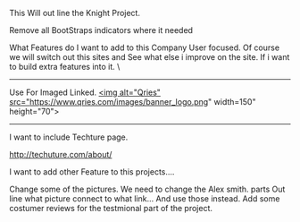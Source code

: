  This Will out line the Knight Project. 

 Remove all BootStraps indicators where it needed 

 What Features do I want to add to this Company
  User focused.  Of course we will switch out this sites and See what else i improve on the site. 
   If i want to build extra features into it. \


   ---------------
  Use For Imaged Linked.
   <a href="https://www.qries.com/">
         <img alt="Qries" src="https://www.qries.com/images/banner_logo.png"
         width=150" height="70">
      </a>


   -------------

   I want to include Techture page. 

   http://techuture.com/about/

   I want to add other Feature to this projects.... 

   Change some of the pictures.
   We need to change the Alex smith. parts
   Out line what picture connect  to what link... And use those instead.
   Add some costumer reviews for the testmional part of the project.